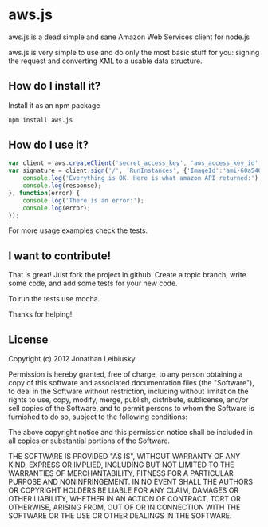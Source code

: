 # aws.js

aws.js is a dead simple and sane Amazon Web Services client for node.js

aws.js is very simple to use and do only the most basic stuff for you: signing the request and converting XML to a usable data structure.

## How do I install it?

Install it as an npm package

```bash
npm install aws.js
```

## How do I use it?

```javascript
var client = aws.createClient('secret_access_key', 'aws_access_key_id', 'ec2.amazonaws.com');
var signature = client.sign('/', 'RunInstances', {'ImageId':'ami-60a54009', 'MaxCount':3, 'MinCount':1, 'Placement.AvailabilityZone':'us-east-1b', 'Monitoring.Enabled':'true'}, function(response) {
    console.log('Everything is OK. Here is what amazon API returned:');
    console.log(response);
}, function(error) {
    console.log('There is an error:');
    console.log(error);
});

```

For more usage examples check the tests.

## I want to contribute!

That is great! Just fork the project in github. Create a topic branch, write some code, and add some tests for your new code.

To run the tests use mocha.

Thanks for helping!

## License

Copyright (c) 2012 Jonathan Leibiusky

Permission is hereby granted, free of charge, to any person
obtaining a copy of this software and associated documentation
files (the "Software"), to deal in the Software without
restriction, including without limitation the rights to use,
copy, modify, merge, publish, distribute, sublicense, and/or sell
copies of the Software, and to permit persons to whom the
Software is furnished to do so, subject to the following
conditions:

The above copyright notice and this permission notice shall be
included in all copies or substantial portions of the Software.

THE SOFTWARE IS PROVIDED "AS IS", WITHOUT WARRANTY OF ANY KIND,
EXPRESS OR IMPLIED, INCLUDING BUT NOT LIMITED TO THE WARRANTIES
OF MERCHANTABILITY, FITNESS FOR A PARTICULAR PURPOSE AND
NONINFRINGEMENT. IN NO EVENT SHALL THE AUTHORS OR COPYRIGHT
HOLDERS BE LIABLE FOR ANY CLAIM, DAMAGES OR OTHER LIABILITY,
WHETHER IN AN ACTION OF CONTRACT, TORT OR OTHERWISE, ARISING
FROM, OUT OF OR IN CONNECTION WITH THE SOFTWARE OR THE USE OR
OTHER DEALINGS IN THE SOFTWARE.

